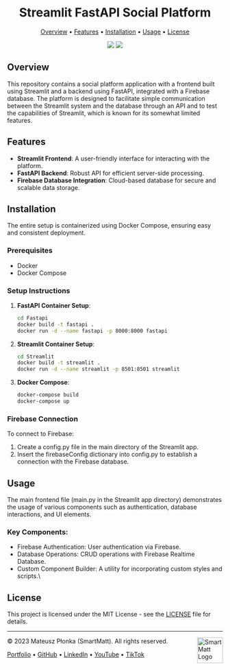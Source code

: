 <h1 align="center">Streamlit FastAPI Social Platform</h1>

<p align="center">
  <a href="#overview">Overview</a> •
  <a href="#features">Features</a> •
  <a href="#installation">Installation</a> •
  <a href="#usage">Usage</a> •
  <a href="#license">License</a>
</p>

<p align="center">
  <img src="https://img.shields.io/badge/License-MIT-yellow.svg" />
  <img src="https://img.shields.io/badge/Author-SmartMatt-blue" />
</p>

## Overview
This repository contains a social platform application with a frontend built using Streamlit and a backend using FastAPI, integrated with a Firebase database. The platform is designed to facilitate simple communication between the Streamlit system and the database through an API and to test the capabilities of Streamlit, which is known for its somewhat limited features.

## Features
- **Streamlit Frontend**: A user-friendly interface for interacting with the platform.
- **FastAPI Backend**: Robust API for efficient server-side processing.
- **Firebase Database Integration**: Cloud-based database for secure and scalable data storage.

## Installation
The entire setup is containerized using Docker Compose, ensuring easy and consistent deployment.

### Prerequisites
- Docker
- Docker Compose

### Setup Instructions
1. **FastAPI Container Setup**:
   ```bash
   cd Fastapi
   docker build -t fastapi .
   docker run -d --name fastapi -p 8000:8000 fastapi
   ```

2. **Streamlit Container Setup**:
   ```bash
   cd Streamlit
   docker build -t streamlit .
   docker run -d --name streamlit -p 8501:8501 streamlit
   ```

3. **Docker Compose**:
   ```bash
   docker-compose build
   docker-compose up
   ```

### Firebase Connection
To connect to Firebase:
1. Create a config.py file in the main directory of the Streamlit app.
2. Insert the firebaseConfig dictionary into config.py to establish a connection with the Firebase database.

## Usage
The main frontend file (main.py in the Streamlit app directory) demonstrates the usage of various components such as authentication, database interactions, and UI elements.

### Key Components:
* Firebase Authentication: User authentication via Firebase.
* Database Operations: CRUD operations with Firebase Realtime Database.
* Custom Component Builder: A utility for incorporating custom styles and scripts.\

## License
This project is licensed under the MIT License - see the [LICENSE](LICENSE) file for details.

---
&copy; 2023 Mateusz Płonka (SmartMatt). All rights reserved.
<a href="https://smartmatt.pl/">
    <img src="https://smartmatt.pl/github/smartmatt-logo.png" title="SmartMatt Logo" align="right" width="60" />
</a>

<p align="left">
  <a href="https://smartmatt.pl/">Portfolio</a> •
  <a href="https://github.com/SmartMaatt">GitHub</a> •
  <a href="https://www.linkedin.com/in/mateusz-p%C5%82onka-328a48214/">LinkedIn</a> •
  <a href="https://www.youtube.com/user/SmartHDesigner">YouTube</a> •
  <a href="https://www.tiktok.com/@smartmaatt">TikTok</a>
</p>
